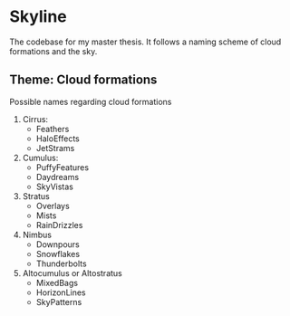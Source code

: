 # Skyline
The codebase for my master thesis. It follows a naming scheme of cloud formations and the sky.

## Theme: Cloud formations
Possible names regarding cloud formations
1. Cirrus:
   - Feathers
   - HaloEffects
   - JetStrams
2. Cumulus:
   - PuffyFeatures
   - Daydreams
   - SkyVistas
3. Stratus
   - Overlays
   - Mists
   - RainDrizzles
4. Nimbus
   - Downpours
   - Snowflakes
   - Thunderbolts
5. Altocumulus or Altostratus
   - MixedBags
   - HorizonLines
   - SkyPatterns
